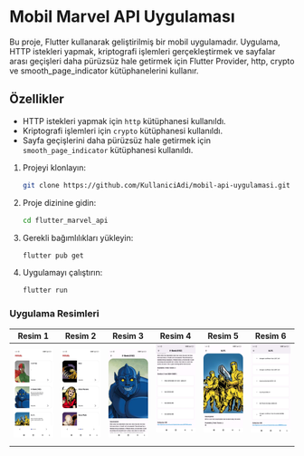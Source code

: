 # Mobil Marvel API Uygulaması

Bu proje, Flutter kullanarak geliştirilmiş bir mobil uygulamadır. Uygulama, HTTP istekleri yapmak, kriptografi işlemleri gerçekleştirmek ve sayfalar arası geçişleri daha pürüzsüz hale getirmek için Flutter Provider, http, crypto ve smooth_page_indicator kütüphanelerini kullanır.

## Özellikler

- HTTP istekleri yapmak için `http` kütüphanesi kullanıldı.
- Kriptografi işlemleri için `crypto` kütüphanesi kullanıldı.
- Sayfa geçişlerini daha pürüzsüz hale getirmek için `smooth_page_indicator` kütüphanesi kullanıldı.
  
1. Projeyi klonlayın:
    ```bash
    git clone https://github.com/KullaniciAdi/mobil-api-uygulamasi.git
    ```
2. Proje dizinine gidin:
    ```bash
    cd flutter_marvel_api
    ```
3. Gerekli bağımlılıkları yükleyin:
    ```bash
    flutter pub get
    ```
3. Uygulamayı çalıştırın:
    ```bash
    flutter run
    ```

### Uygulama Resimleri

| Resim 1 | Resim 2 | Resim 3 | Resim 4 | Resim 5 | Resim 6 |
|---------|---------|---------|---------|---------|---------|
| ![Resim 1](https://github.com/ibryitiz/flutter_marvel_api/blob/main/marvel_resimler/resim1.jpg) | ![Resim 2](https://github.com/ibryitiz/flutter_marvel_api/blob/main/marvel_resimler/resim2.jpg) |![Resim 3](https://github.com/ibryitiz/flutter_marvel_api/blob/main/marvel_resimler/resim3.jpg) | ![Resim 4](https://github.com/ibryitiz/flutter_marvel_api/blob/main/marvel_resimler/resim4.jpg) |![Resim 5](https://github.com/ibryitiz/flutter_marvel_api/blob/main/marvel_resimler/resim5.jpg) | ![Resim 6](https://github.com/ibryitiz/flutter_marvel_api/blob/main/marvel_resimler/resim6.jpg) |

